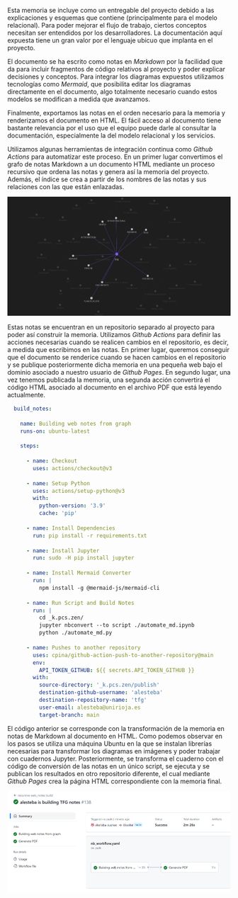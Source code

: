 Esta memoria se incluye como un entregable del proyecto debido a las explicaciones y esquemas que contiene (principalmente para el modelo relacional). Para poder mejorar el flujo de trabajo, ciertos conceptos necesitan ser entendidos por los desarrolladores. La documentación aquí expuesta tiene un gran valor por el lenguaje ubicuo que implanta en el proyecto. 

El documento se ha escrito como notas en *Markdown* por la facilidad que da para incluir fragmentos de código relativos al proyecto y poder explicar decisiones y conceptos. Para integrar los diagramas expuestos utilizamos tecnologías como *Mermaid*, que posibilita editar los diagramas directamente en el documento, algo totalmente necesario cuando estos modelos se modifican a medida que avanzamos.

Finalmente, exportamos las notas en el orden necesario para la memoria y renderizamos el documento en HTML. El fácil acceso al documento tiene bastante relevancia por el uso que el equipo puede darle al consultar la documentación, especialmente la del modelo relacional y los servicios.

Utilizamos algunas herramientas de integración continua como *Github Actions* para automatizar este proceso. En un primer lugar convertimos el grafo de notas Markdown a un documento HTML mediante un proceso recursivo que ordena las notas y genera así la memoria del proyecto. Además, el índice se crea a partir de los nombres de las notas y sus relaciones con las que están enlazadas.

![](figures/graph.png)


Estas notas se encuentran en un repositorio separado al proyecto para poder así construir la memoria. Utilizamos *Github Actions* para definir las acciones necesarias cuando se realicen cambios en el repositorio, es decir, a medida que escribimos en las notas. En primer lugar, queremos conseguir que el documento se renderice cuando se hacen cambios en el repositorio y se publique posteriormente dicha memoria en una pequeña web bajo el dominio asociado a nuestro usuario de *Github Pages*. En segundo lugar, una vez tenemos publicada la memoria, una segunda acción convertirá el código HTML asociado al documento en el archivo PDF que está leyendo actualmente. 

```yaml
  build_notes:
  
    name: Building web notes from graph
    runs-on: ubuntu-latest

    steps:

      - name: Checkout
        uses: actions/checkout@v3

      - name: Setup Python
        uses: actions/setup-python@v3
        with:
          python-version: '3.9'
          cache: 'pip'      

      - name: Install Dependencies
        run: pip install -r requirements.txt   

      - name: Install Jupyter
        run: sudo -H pip install jupyter

      - name: Install Mermaid Converter
        run: |
          npm install -g @mermaid-js/mermaid-cli

      - name: Run Script and Build Notes
        run: |
          cd _k.pcs.zen/
          jupyter nbconvert --to script ./automate_md.ipynb
          python ./automate_md.py      
          
      - name: Pushes to another repository
        uses: cpina/github-action-push-to-another-repository@main
        env:
          API_TOKEN_GITHUB: ${{ secrets.API_TOKEN_GITHUB }}
        with:
          source-directory: '_k.pcs.zen/publish'
          destination-github-username: 'alesteba'
          destination-repository-name: 'tfg'
          user-email: alesteba@unirioja.es
          target-branch: main

```

El código anterior se corresponde con la transformación de la memoria en notas de Markdown al documento en HTML. Como podemos observar en los pasos se utiliza una máquina Ubuntu en la que se instalan librerías necesarias para transformar los diagramas en imágenes y poder trabajar con cuadernos Jupyter. Posteriormente, se transforma el cuaderno con el código de conversión de las notas en un único script, se ejecuta y se publican los resultados en otro repositorio diferente, el cual mediante *Github Pages* crea la página HTML correspondiente con la memoria final. 

![](figures/github-actions.png)
